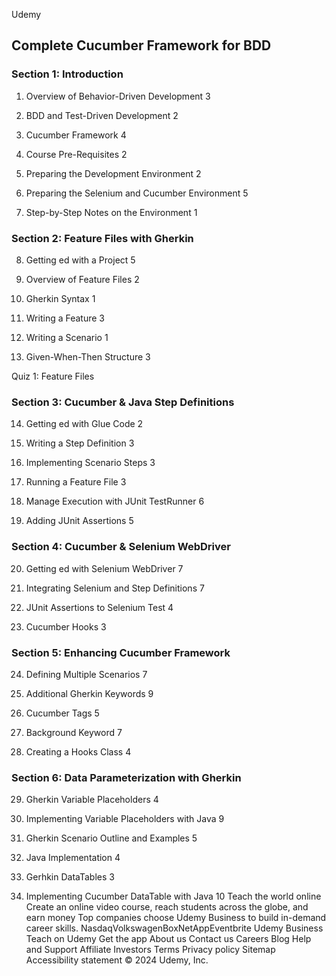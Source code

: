 Udemy
## Complete Cucumber Framework for BDD
### Section 1: Introduction
1. Overview of Behavior-Driven Development
3

2. BDD and Test-Driven Development
2

3. Cucumber Framework
4

4. Course Pre-Requisites
2

5. Preparing the Development Environment
2

6. Preparing the Selenium and Cucumber Environment
5

7. Step-by-Step Notes on the Environment
1
### Section 2: Feature Files with Gherkin
8. Getting ed with a Project
5

9. Overview of Feature Files
2

10. Gherkin Syntax
1

11. Writing a Feature
3

12. Writing a Scenario
1

13. Given-When-Then Structure
3

Quiz 1: Feature Files
### Section 3: Cucumber & Java Step Definitions
14. Getting ed with Glue Code
2

15. Writing a Step Definition
3

16. Implementing Scenario Steps
3

17. Running a Feature File
3

18. Manage Execution with JUnit TestRunner
6

19. Adding JUnit Assertions
5
### Section 4: Cucumber & Selenium WebDriver
20. Getting ed with Selenium WebDriver
7

21. Integrating Selenium and Step Definitions
7

22. JUnit Assertions to Selenium Test
4

23. Cucumber Hooks
3
### Section 5: Enhancing Cucumber Framework
24. Defining Multiple Scenarios
7

25. Additional Gherkin Keywords
9

26. Cucumber Tags
5

27. Background Keyword
7

28. Creating a Hooks Class
4
### Section 6: Data Parameterization with Gherkin
29. Gherkin Variable Placeholders
4

30. Implementing Variable Placeholders with Java
9

31. Gherkin Scenario Outline and Examples
5

32. Java Implementation
4

33. Gerhkin DataTables
3

34. Implementing Cucumber DataTable with Java
10
Teach the world online
Create an online video course, reach students across the globe, and earn money
Top companies choose Udemy Business to build in-demand career skills.
NasdaqVolkswagenBoxNetAppEventbrite
Udemy Business
Teach on Udemy
Get the app
About us
Contact us
Careers
Blog
Help and Support
Affiliate
Investors
Terms
Privacy policy
Sitemap
Accessibility statement
© 2024 Udemy, Inc.
